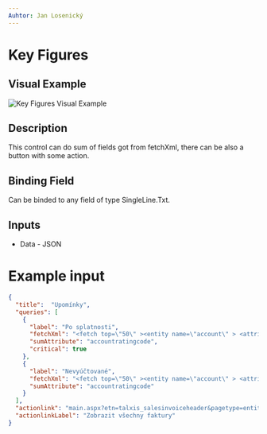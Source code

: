 ```yaml
---
Auhtor: Jan Losenický
---
```


# Key Figures

## Visual Example

![Key Figures Visual Example](/.attachments/applications/Controls/keyfigurescontrol.png)

## Description

This control can do sum of fields got from fetchXml, there can be also a button with some action.

## Binding Field

Can be binded to any field of type SingleLine.Txt.

## Inputs
- Data - JSON

# Example input

```json
{ 
  "title":  "Upomínky",
  "queries": [
    {
      "label": "Po splatnosti",
      "fetchXml": "<fetch top=\"50\" ><entity name=\"account\" > <attribute name=\"name\" /> <attribute name=\"accountratingcode\" /> <filter> <condition attribute=\"name\" operator=\"ne\" value=\"test\" /> </filter> </entity></fetch>",
      "sumAttribute": "accountratingcode",
      "critical": true
    },
    {
      "label": "Nevyúčtované",
      "fetchXml": "<fetch top=\"50\" ><entity name=\"account\" > <attribute name=\"name\" /> <attribute name=\"accountratingcode\" /> <filter> <condition attribute=\"name\" operator=\"ne\" value=\"test\" /> </filter> </entity></fetch>",
      "sumAttribute": "accountratingcode"
    }
  ],
  "actionlink": "main.aspx?etn=talxis_salesinvoiceheader&pagetype=entityrecord&id=442a52f5-ae88-eb11-a812-000d3a2c8e49",
  "actionlinkLabel": "Zobrazit všechny faktury"
}
```